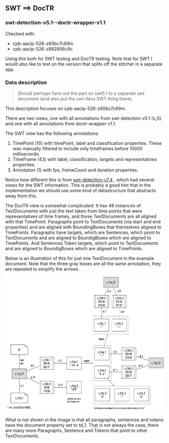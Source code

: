 ## SWT ⟹ DocTR

### swt-detection-v5.1--doctr-wrapper-v1.1

Checked with:

- cpb-aacip-526-z60bv7c69m 
- cpb-aacip-526-z892806c9c

Using this both for SWT testing and DocTR testing. Note that for SWT I would also like to test on the version that splits off the stitcher in a separate app.


### Data description

> Should perhaps farm out the part on swt5.1 to a separate swt document (and also put the swt-llava SWT thing there).

This description focuses on cpb-aacip-526-z60bv7c69m.

There are two views, one with all annotations from swt-detection-v5.1 (v_0) and one with all annotations from doctr-wrapper-v1.1.

The SWT view has the following annotations:

1. TimePoint (10) with timePoint, label and classification properties. These was manually filtered to include only timeframes before 10000 milliseconds.
2. TimeFrame (43) with label, classification, targets and representatives properties.
3. Annotation (1) with fps, frameCount and duration properties.

Notice how different this is from [swt-detection-v7.4](swt-llava.md) , which had several views for the SWT information. This is probably a good hint that in the implementation we should use some kind of datastructure that abstracts away from this.

The DocTR view is somewhat complicated. It has 48 instances of TextDocuments with just the text taken from time points that were representatives of time frames, and those TextDocuments are all aligned with that TimePoint. Paragraphs point to TextDocuments (via start and end properties) and are aligned with BoundingBoxes that themselves aligned to TimePoints. Paragraphs have targets, which are Sentences, which point to TextDocuments and are aligned to BoundigBoxes which are aligned to TimePoints. And Sentences Token targets, which point to TextDocuments and are aligned to BoundigBoxes which are aligned to TimePoints.

Below is an illustration of this for just one TextDocument in the example document. Note that the three gray boxes are all the same annotation, they are repeated to simplify the arrows.

<img src="images/swt-doctr.png" height=430>

What is not shown in the image is that all paragraphs, sentences and tokens have the document property set to td\_1. That is not always the case, there are many more Paragraphs, Sentence and Tokens that point to other TextDocuments.